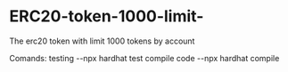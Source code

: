 # ERC20-token-1000-limit-
The erc20 token with limit 1000 tokens by account

Comands:
  testing --npx hardhat test
  compile code --npx hardhat compile
